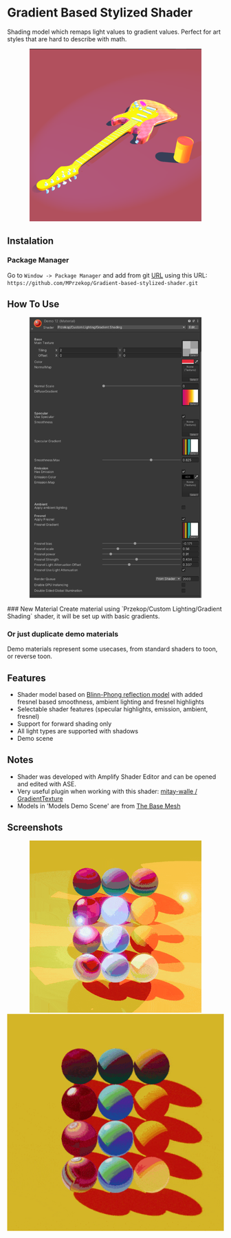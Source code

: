 # Gradient Based Stylized Shader

Shading model which remaps light values to gradient values. Perfect for art styles that are hard to describe with math.
<p align="center">
  <img src="https://github.com/MPrzekop/Gradient-based-stylized-shader/blob/images/Images/models.png" width="400" title="Image with guitar and can">
</p>
 
## Instalation
### Package Manager

Go to `Window -> Package Manager` and add from git [URL](https://docs.unity3d.com/Manual/upm-ui-giturl.html) using this URL:
`https://github.com/MPrzekop/Gradient-based-stylized-shader.git`

## How To Use
<p align="center">
  <img src="https://github.com/MPrzekop/Gradient-based-stylized-shader/blob/images/Images/Editor.png" width="400" title="Material inspector">
</p>
### New Material
Create material using `Przekop/Custom Lighting/Gradient Shading` shader, it will be set up with basic gradients.

### Or just duplicate demo materials
Demo materials represent some usecases, from standard shaders to toon, or reverse toon.

## Features
* Shader model based on [Blinn-Phong reflection model](https://en.wikipedia.org/wiki/Blinn%E2%80%93Phong_reflection_model) with added fresnel based smoothness, ambient lighting and fresnel highlights
* Selectable shader features (specular highlights, emission, ambient, fresnel)
* Support for forward shading only
* All light types are supported with shadows
* Demo scene

## Notes
* Shader was developed with Amplify Shader Editor and can be opened and edited with ASE.
* Very useful plugin when working with this shader: [mitay-walle / GradientTexture](https://github.com/mitay-walle/GradientTexture)
* Models in 'Models Demo Scene' are from [The Base Mesh](https://thebasemesh.com/model-library)

## Screenshots
<p align="center">
  <img src="https://github.com/MPrzekop/Gradient-based-stylized-shader/blob/images/Images/Point.gif" width="400" title="point lights demo">
  <img src="https://github.com/MPrzekop/Gradient-based-stylized-shader/blob/images/Images/Cover.gif" width="700" title="Spheres with different materials on them">
</p>
